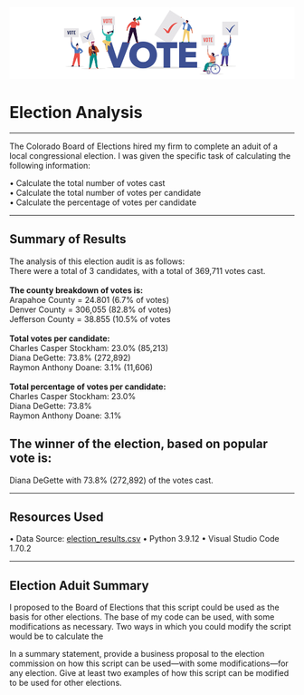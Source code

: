 <img src="https://github.com/meggrooms/Election_Analysis/blob/main/resources/vote%20header.png">

# Election Analysis
---------------------------
The Colorado Board of Elections hired my firm to complete an aduit of a local congressional election. I was given the specific task of calculating the following information:
     
• Calculate the total number of votes cast<BR>
• Calculate the total number of votes per candidate<BR>
• Calculate the percentage of votes per candidate<BR>

-------------------------
## Summary of Results
The analysis of this election audit is as follows:<BR>
There were a total of 3 candidates, with a total of 369,711 votes cast.<BR>
     <BR>
**The county breakdown of votes is:**<br>
Arapahoe County = 24.801 (6.7% of votes)<br>
Denver County = 306,055 (82.8% of votes)<br>
Jefferson County = 38.855 (10.5% of votes<br>
  <br>
**Total votes per candidate:**<BR>
Charles Casper Stockham: 23.0% (85,213)<BR>
Diana DeGette: 73.8% (272,892)<BR>
Raymon Anthony Doane: 3.1% (11,606)<BR>
      <br>
**Total percentage of votes per candidate:**<br>
Charles Casper Stockham: 23.0%<BR>
Diana DeGette: 73.8% <BR>
Raymon Anthony Doane: 3.1% <BR>

## **The winner of the election, based on popular vote is:**<BR>
Diana DeGette with 73.8% (272,892) of the votes cast.

----------------------          

## Resources Used
• Data Source: <a href="https://github.com/meggrooms/Election_Analysis/blob/main/resources/election_results.csv">election_results.csv</a>
• Python 3.9.12
• Visual Studio Code 1.70.2
          
----------------------
        
## Election Aduit Summary
          
I proposed to the Board of Elections that this script could be used as the basis for other elections. The base of my code can be used, with some modifications as necessary. Two ways in which you could modify the script would be to calculate the 
          <br>
          
          
In a summary statement, provide a business proposal to the election commission on how this script can be used—with some modifications—for any election. Give at least two examples of how this script can be modified to be used for other elections.          

